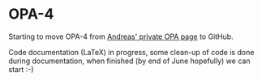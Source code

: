 # OPA-4

Starting to move OPA-4 from [Andreas' private OPA page](https://andreas-streun.de/opa) to GitHub.

Code documentation (LaTeX) in progress, some clean-up of code is done during documentation, when finished (by end of June hopefully) we can start :-)
